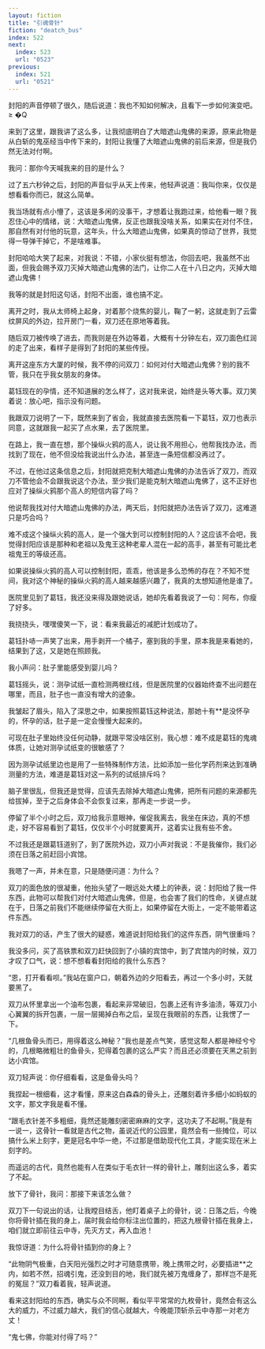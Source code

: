 ```yaml
---
layout: fiction
title: "引魂骨针"
fiction: "deatch_bus"
index: 522
next:
  index: 523
  url: "0523"
previous:
  index: 521
  url: "0521"
---
```

封阳的声音停顿了很久，随后说道：我也不知如何解决，且看下一步如何演变吧。≥ �Q

来到了这里，跟我讲了这么多，让我彻底明白了大暗遮山鬼佛的来源，原来此物是从白斩的鬼巫经当中传下来的，封阳让我懂了大暗遮山鬼佛的前后来源，但是我仍然无法对付啊。

我问：那你今天喊我来的目的是什么？

过了五六秒钟之后，封阳的声音似乎从天上传来，他轻声说道：我叫你来，仅仅是想看看你而已，就这么简单。

我当场就有点小懵了，这该是多闲的没事干，才想着让我跑过来，给他看一眼？我忍住心中的情绪，说：大暗遮山鬼佛，反正也跟我没啥关系，如果实在对付不住，那自然有对付他的玩意，这年头，什么大暗遮山鬼佛，如果真的惊动了世界，我觉得一导弹干掉它，不是啥难事。

封阳哈哈大笑了起来，对我说：不错，小家伙挺有想法，你回去吧，我虽然不出面，但我会赐予双刀灭掉大暗遮山鬼佛的法门，让你二人在十八日之内，灭掉大暗遮山鬼佛！

我等的就是封阳这句话，封阳不出面，谁也搞不定。

离开之时，我从太师椅上起身，对着那个烧焦的婴儿，鞠了一躬，这就走到了云雷纹屏风的外边，拉开房门一看，双刀还在原地等着我。

随后双刀被传唤了进去，而我则是在外边等着，大概有十分钟左右，双刀面色红润的走了出来，看样子是得到了封阳的某些传授。

离开这座东方大厦的时候，我不停的问双刀：如何对付大暗遮山鬼佛？别的我不管，我只在乎我女朋友的身体。

葛钰现在的孕情，还不知道展的怎么样了，这对我来说，始终是头等大事。双刀笑着说：放心吧，指示没有问题。

我跟双刀说明了一下，既然来到了省会，我就直接去医院看一下葛钰，双刀也表示同意，这就跟我一起买了点水果，去了医院里。

在路上，我一直在想，那个操纵火鸦的高人，说让我不用担心，他帮我找办法，而找到了现在，他不但没给我说出什么办法，甚至连一条短信都没再过了。

不过，在他过这条信息之后，封阳就把克制大暗遮山鬼佛的办法告诉了双刀，而双刀不管他会不会跟我说这个办法，至少我们是能克制大暗遮山鬼佛了，这不正好也应对了操纵火鸦那个高人的短信内容了吗？

他说帮我找对付大暗遮山鬼佛的办法，两天后，封阳就把办法告诉了双刀，这难道只是巧合吗？

难不成这个操纵火鸦的高人，是一个强大到可以控制封阳的人？这应该不会吧，我觉得封阳应该是那种和老祖以及鬼王这种老辈人混在一起的高手，甚至有可能比老祖鬼王的等级还高。

如果说操纵火鸦的高人可以控制封阳，乖乖，他该是多么恐怖的存在？不知不觉间，我对这个神秘的操纵火鸦的高人越来越感兴趣了，我真的太想知道他是谁了。

医院里见到了葛钰，我还没来得及跟她说话，她却先看着我说了一句：阿布，你瘦了好多。

我挠挠头，嘿嘿傻笑一下，说：看来我最近的减肥计划成功了。

葛钰扑哧一声笑了出来，用手剥开一个橘子，塞到我的手里，原本我是来看她的，结果到了这，又是她在照顾我。

我小声问：肚子里能感受到婴儿吗？

葛钰摇头，说：测孕试纸一直检测两根红线，但是医院里的仪器始终查不出问题在哪里，而且，肚子也一直没有增大的迹象。

我皱起了眉头，陷入了深思之中，如果按照葛钰这种说法，那她十有**是没怀孕的，怀孕的话，肚子是一定会慢慢大起来的。

可现在肚子里始终没任何动静，就跟平常没啥区别，我心想：难不成是葛钰的鬼魂体质，让她对测孕试纸变的很敏感了？

因为测孕试纸里边也是用了一些特殊制作方法，比如添加一些化学药剂来达到准确测量的方法，难道是葛钰对这一系列的试纸排斥吗？

脑子里很乱，但我还是觉得，应该先去除掉大暗遮山鬼佛，把所有问题的来源都先给拔掉，至于之后身体会不会恢复过来，那再走一步说一步。

停留了半个小时之后，双刀给我示意眼神，催促我离去，我坐在床边，真的不想走，好不容易看到了葛钰，仅仅半个小时就要离开，这着实让我有些不舍。

不过我还是跟葛钰道别了，到了医院外边，双刀小声对我说：不是我催你，我们必须在日落之前赶回小宾馆。

我嗯了一声，并未在意，只是随便问道：为什么？

双刀的面色放的很凝重，他抬头望了一眼远处大楼上的钟表，说：封阳给了我一件东西，此物可以帮我们对付大暗遮山鬼佛，但是，也会害了我们的性命，关键点就在于，日落之前我们不能继续停留在大街上，如果停留在大街上，一定不能带着这件东西。

我对双刀的话，产生了很大的疑惑，难道说封阳给我们的这件东西，阴气很重吗？

我没多问，买了高铁票和双刀赶快回到了小镇的宾馆中，到了宾馆内的时候，双刀才叹了口气，说：想不想看看封阳给的我什么东西？

“恩，打开看看呗。”我站在窗户口，朝着外边的夕阳看去，再过一个多小时，天就要黑了。

双刀从怀里拿出一个油布包裹，看起来非常破旧，包裹上还有许多油渍，等双刀小心翼翼的拆开包裹，一层一层揭掉白布之后，呈现在我眼前的东西，让我愣了一下。

“几根鱼骨头而已，用得着这么神秘？”我也是差点气笑，感觉这帮人都是神经兮兮的，几根略微粗壮的鱼骨头，犯得着包裹的这么严实？而且还必须要在天黑之前到达小宾馆。

双刀轻声说：你仔细看看，这是鱼骨头吗？

我捏起一根细看，这才看懂，原来这白森森的骨头上，还雕刻着许多细小如蚂蚁的文字，那文字我是看不懂。

“跟毛衣针差不多粗细，竟然还能雕刻密密麻麻的文字，这功夫了不起啊。”我是有一说一，这骨针一看就是古代之物，虽说近代的公园里，竟然会有一些摊位，可以搞什么米上刻字，更是冠名中华一绝，不过那是借助现代化工具，才能实现在米上刻字的。

而遥远的古代，竟然也能有人在类似于毛衣针一样的骨针上，雕刻出这么多，着实了不起。

放下了骨针，我问：那接下来该怎么做？

双刀下一句说出的话，让我瞠目结舌，他盯着桌子上的骨针，说：日落之后，今晚你将骨针插在我的身上，届时我会给你标注出位置的，把这九根骨针插在我身上，咱们就立即前往云中寺，先灭方丈，再入血池！

我惊讶道：为什么将骨针插到你的身上？

“此物阴气极重，白天阳光强烈之时才可随意携带，晚上携带之时，必要插进**之内，如若不然，招魂引鬼，还没到目的地，我们就先被万鬼缠身了，那样岂不是死的冤屈？”双刀看着我，轻声说道。

看来这封阳给的东西，确实与众不同啊，看似平平常常的九枚骨针，竟然会有这么大的威力，不过威力越大，我们的信心就越大，今晚能顶斩杀云中寺那一对老方丈！

“鬼七佛，你能对付得了吗？”